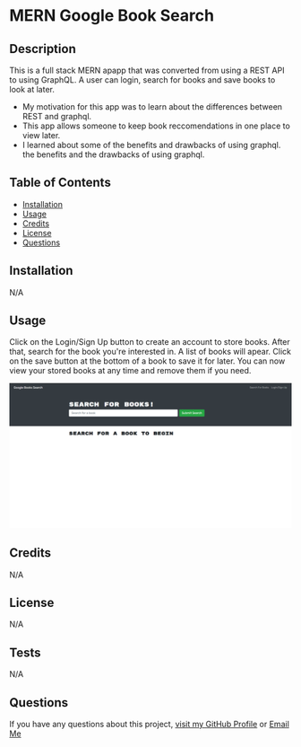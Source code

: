# MERN Google Book Search

## Description

This is a full stack MERN apapp that was converted from using a REST API to using GraphQL. A user can login, search for books and save books to look at later.

- My motivation for this app was to learn about the differences between REST and graphql.
- This app allows someone to keep book reccomendations in one place to view later.
- I learned about some of the benefits and drawbacks of using graphql. the benefits and the drawbacks of using graphql.

## Table of Contents

- [Installation](#installation)
- [Usage](#usage)
- [Credits](#credits)
- [License](#license)
- [Questions](#questions)

## Installation

N/A

## Usage

Click on the Login/Sign Up button to create an account to store books. After that, search for the book you're interested in. A list of books will apear. Click on the save button at the bottom of a book to save it for later. You can now view your stored books at any time and remove them if you need.

![screenshot](assets/images/screenshot.png)

## Credits

N/A

## License

N/A

## Tests

N/A

## Questions

If you have any questions about this project, [visit my GitHub Profile](https://github.com/TuinderJ/) or [Email Me](mailto:joshua.tuinder@gmail.com)
